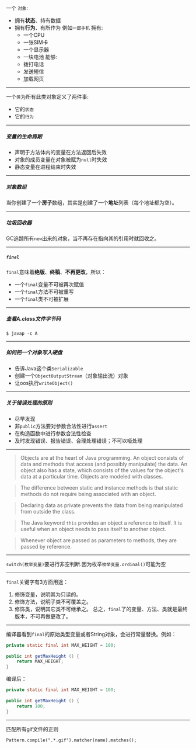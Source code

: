 一个 `对象`:
- 拥有**状态**、持有数据
- 拥有**行为**、有所作为
例如`一部手机`
拥有:
    - 一个CPU
    - 一张SIM卡
    - 一个显示器
    - 一块电池
能够:
    - 拨打电话
    - 发送短信
    - 加载网页

---

一个`类`为所有此类对象定义了两件事:
- 它的`状态`
- 它的`行为`

---

##### 变量的生命周期
- 声明于方法体内的变量在方法返回后失效
- 对象的成员变量在对象被赋为`null`时失效
- 静态变量在进程结束时失效

---

##### 对象数组
当你创建了一个**房子**数组，其实是创建了一个**地址**列表（每个地址都为空）。

---

##### 垃圾回收器
GC追踪所有`new`出来的对象，当不再存在指向其的引用时就回收之。

---


##### `final`
`final`意味着**绝版**、**终稿**、**不再更改**，所以：
- 一个`final`变量不可被再次赋值
- 一个`final`方法不可被重写
- 一个`final`类不可被扩展

---

##### 查看A.class文件字节码
    $ javap -c A

---

##### 如何把一个对象写入硬盘
- 告诉Java这个类`Serializable`
- 创建一个`ObjectOutputStream`（对象输出流）对象
- 让oos执行`writeObject()`

---

##### 关于错误处理的原则
- 尽早发现
- 非`public`方法要对参数合法性进行`assert`
- 在构造函数中进行参数合法性检查
- 及时发现错误、报告错误、合理处理错误；不可以哑处理

---

>Objects are at the heart of Java programming. An object consists of data and methods that access (and possibly manipulate) the data. An object also has a state, which consists of the values for the object's data at a particular time. Objects are modeled with classes.

>The difference between static and instance methods is that static methods do not require being associated with an object. 

>Declaring data as private prevents the data from being manipulated from outside the class. 

>The Java keyword `this` provides an object a reference to itself. It is useful when an object needs to pass itself to another object.

> Whenever object are passed as parameters to methods, they are passed by reference.

---

`switch(枚举变量)`要进行非空判断.因为枚举`枚举变量.ordinal()`可能为空

---

`final`关键字有3方面用途：
1. 修饰变量，说明其为只读的。
2. 修饰方法，说明子类不可覆盖之。
3. 修饰类，说明其它类不可继承之。
总之，`final`了的变量、方法、类就是最终版本，不可再做更改了。

---

编译器看到`final`的原始类型变量或者String对象，会进行常量替换。例如：
```Java
private static final int MAX_HEIGHT = 100;
	
public int getMaxHeight () {
	return MAX_HEIGHT;
}
```
编译后：
```java
private static final int MAX_HEIGHT = 100;
	
public int getMaxHeight () {
	return 100;
}
```

---

匹配所有gif文件的正则

```
Pattern.compile(".*.gif").matcher(name).matches();
```



